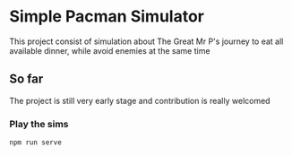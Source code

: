 # Simple Pacman Simulator
This project consist of simulation about The Great Mr P's journey to eat all available dinner, while avoid enemies at the same time

## So far
The project is still very early stage and contribution is really welcomed

### Play the sims
```console
npm run serve
```